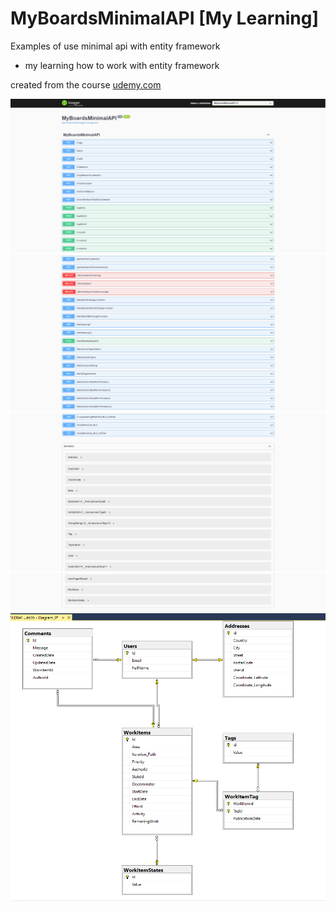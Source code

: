 # MyBoardsMinimalAPI [My Learning]
Examples of use minimal api with entity framework
- my learning how to work with entity framework

created from the course [udemy.com](https://www.udemy.com/course/c-net-entity-framework-core/ "C# .NET: Entity Framework (Core)+ praktyka")

![image1](https://github.com/OskarLewandowski/ImageLibrary/blob/master/ImageLibrary/MyBoardsMinimalAPI_images/1.png)
![image2](https://github.com/OskarLewandowski/ImageLibrary/blob/master/ImageLibrary/MyBoardsMinimalAPI_images/2.png)
![image3](https://github.com/OskarLewandowski/ImageLibrary/blob/master/ImageLibrary/MyBoardsMinimalAPI_images/3.png)
![image4](https://github.com/OskarLewandowski/ImageLibrary/blob/master/ImageLibrary/MyBoardsMinimalAPI_images/4.png)
![image5](https://github.com/OskarLewandowski/ImageLibrary/blob/master/ImageLibrary/MyBoardsMinimalAPI_images/5.png)

